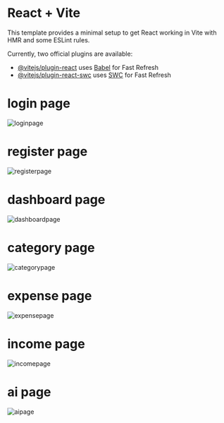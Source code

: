 # React + Vite

This template provides a minimal setup to get React working in Vite with HMR and some ESLint rules.

Currently, two official plugins are available:

- [@vitejs/plugin-react](https://github.com/vitejs/vite-plugin-react/blob/main/packages/plugin-react/README.md) uses [Babel](https://babeljs.io/) for Fast Refresh
- [@vitejs/plugin-react-swc](https://github.com/vitejs/vite-plugin-react-swc) uses [SWC](https://swc.rs/) for Fast Refresh


# login page
![loginpage](https://github.com/emrebayrakk/EMaster-Frontend/blob/main/public/login.PNG)

# register page
![registerpage](https://github.com/emrebayrakk/EMaster-Frontend/blob/main/public/register.PNG)

# dashboard page
![dashboardpage](https://github.com/emrebayrakk/EMaster-Frontend/blob/main/public/dashboard.PNG)

# category page
![categorypage](https://github.com/emrebayrakk/EMaster-Frontend/blob/main/public/category.PNG)

# expense page
![expensepage](https://github.com/emrebayrakk/EMaster-Frontend/blob/main/public/expense.png)

# income page
![incomepage](https://github.com/emrebayrakk/EMaster-Frontend/blob/main/public/income.png)

# ai page
![aipage](https://github.com/emrebayrakk/EMaster-Frontend/blob/main/public/ai.PNG)

